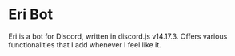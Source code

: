 # Eri Bot
Eri is a bot for Discord, written in discord.js v14.17.3.
Offers various functionalities that I add whenever I feel like it.

